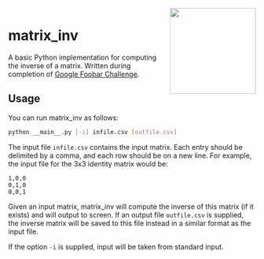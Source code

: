 <img align="right" width="175" height="175" src="https://github.com/nenb/Py-Projects/blob/main/matrix_inv/foobar.png?raw=true">

# matrix_inv

A basic Python implementation for computing the inverse of a matrix. Written during completion of [Google Foobar Challenge](https://foobar.withgoogle.com/).

## Usage

You can run matrix_inv as follows:

```sh
python __main__.py [-i] infile.csv [outfile.csv]
```

The input file `infile.csv` contains the input matrix. Each entry should be
delimited by a comma, and each row should be on a new line. For example, the
input file for the 3x3 identity matrix would be:
```
1,0,0
0,1,0
0,0,1
```

Given an input matrix, matrix_inv will compute the inverse of this matrix (if
it exists) and will output to screen. If an output file `outfile.csv` is supplied,
the inverse matrix will be saved to this file instead in a similar format as the
input file.

If the option `-i` is supplied, input will be taken from standard input.
